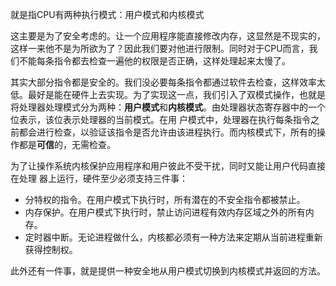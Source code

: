 就是指CPU有两种执行模式：用户模式和内核模式

这主要是为了安全考虑的。让一个应用程序能直接修改内存，这显然是不现实的，这样一来他不是为所欲为了？因此我们要对他进行限制。同时对于CPU而言，我们不能每条指令都去检查一遍他的权限是否正确，这样处理起来太慢了。

其实大部分指令都是安全的。我们没必要每条指令都通过软件去检查，这样效率太低。最好是能在硬件上去实现。为了实现这一点，我们引入了双模式操作，也就是将处理器处理模式分为两种：**用户模式**和**内核模式**。由处理器状态寄存器中的一个位表示，该位表示处理器的当前模式。在用
户模式中，处理器在执行每条指令之前都会进行检查，以验证该指令是否允许由该进程执行。而内核模式下，所有的操作都是**可信**的，无需检查。

为了让操作系统内核保护应用程序和用户彼此不受干扰，同时又能让用户代码直接在处理 器上运行，硬件至少必须支持三件事：

- 分特权的指令。在用户模式下执行时，所有潜在的不安全指令都被禁止。
- 内存保护。在用户模式下执行时，禁止访问进程有效内存区域之外的所有内存。
- 定时器中断。无论进程做什么，内核都必须有一种方法来定期从当前进程重新获得控制权。

此外还有一件事，就是提供一种安全地从用户模式切换到内核模式并返回的方法。
